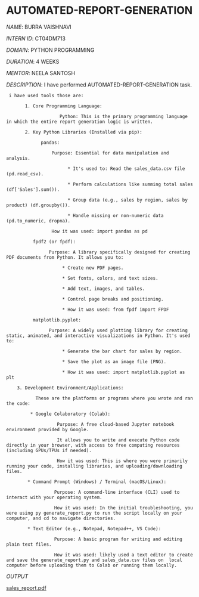 # AUTOMATED-REPORT-GENERATION

*NAME*: BURRA VAISHNAVI

*INTERN ID*: CT04DM713 

*DOMAIN*: PYTHON PROGRAMMING 

*DURATION*: 4 WEEKS

*MENTOR*: NEELA SANTOSH

*DESCRIPTION*: I have performed AUTOMATED-REPORT-GENERATION task.

     i have used tools those are:
     
           1. Core Programming Language:
           
                        Python: This is the primary programming language in which the entire report generation logic is written.
                        
           2. Key Python Libraries (Installed via pip):
           
                 pandas:
                 
                     Purpose: Essential for data manipulation and analysis.
                     
                           * It's used to: Read the sales_data.csv file (pd.read_csv).
                           
                           * Perform calculations like summing total sales (df['Sales'].sum()).
                           
                           * Group data (e.g., sales by region, sales by product) (df.groupby()).
                           
                           * Handle missing or non-numeric data (pd.to_numeric, dropna).
                           
                     How it was used: import pandas as pd
                     
              fpdf2 (or fpdf):
              
                    Purpose: A library specifically designed for creating PDF documents from Python. It allows you to:
                    
                         * Create new PDF pages.
                         
                         * Set fonts, colors, and text sizes.
                         
                         * Add text, images, and tables.
                         
                         * Control page breaks and positioning.
                         
                         * How it was used: from fpdf import FPDF
                         
              matplotlib.pyplot:
              
                    Purpose: A widely used plotting library for creating static, animated, and interactive visualizations in Python. It's used to:
                    
                         * Generate the bar chart for sales by region.
                         
                         * Save the plot as an image file (PNG).
                         
                         * How it was used: import matplotlib.pyplot as plt

        3. Development Environment/Applications:

               These are the platforms or programs where you wrote and ran the code:

             * Google Colaboratory (Colab):

                       Purpose: A free cloud-based Jupyter notebook environment provided by Google.
                       
                       It allows you to write and execute Python code directly in your browser, with access to free computing resources (including GPUs/TPUs if needed).
                       
                       How it was used: This is where you were primarily running your code, installing libraries, and uploading/downloading files.
                       
            * Command Prompt (Windows) / Terminal (macOS/Linux):

                      Purpose: A command-line interface (CLI) used to interact with your operating system.
                      
                      How it was used: In the initial troubleshooting, you were using py generate_report.py to run the script locally on your computer, and cd to navigate directories. 
                      
            * Text Editor (e.g., Notepad, Notepad++, VS Code):

                      Purpose: A basic program for writing and editing plain text files.
                      
                      How it was used: likely used a text editor to create and save the generate_report.py and sales_data.csv files on  local computer before uploading them to Colab or running them locally.

*OUTPUT*

[sales_report.pdf](https://github.com/user-attachments/files/20577281/sales_report.pdf)
